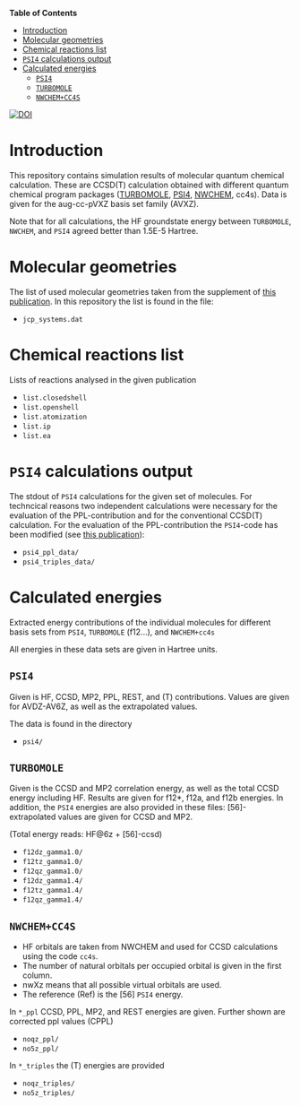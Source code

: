 <!-- markdown-toc start - Don't edit this section. Run M-x markdown-toc-refresh-toc -->
**Table of Contents**

- [Introduction](#introduction)
- [Molecular geometries](#molecular-geometries)
- [Chemical reactions list](#chemical-reactions-list)
- [`PSI4` calculations output](#psi4-calculations-output)
- [Calculated energies](#calculated-energies)
    - [`PSI4`](#psi4)
    - [`TURBOMOLE`](#turbomole)
    - [`NWCHEM+CC4S`](#nwchemcc4s)

<!-- markdown-toc end -->

[![DOI](https://zenodo.org/badge/344758845.svg)](https://zenodo.org/badge/latestdoi/344758845)

# Introduction

This repository contains simulation results of molecular quantum
chemical calculation. These are CCSD(T) calculation obtained with
different quantum chemical program packages
([TURBOMOLE](https://www.turbomole.org/), [PSI4](https://psicode.org/),
[NWCHEM](https://nwchemgit.github.io/), cc4s).
Data is given for the aug-cc-pVXZ basis set family (AVXZ).

Note that for all calculations, the HF groundstate energy between
`TURBOMOLE`, `NWCHEM`, and `PSI4`
agreed better than 1.5E-5 Hartree.


# Molecular geometries #

The list of used molecular geometries taken from the supplement of
[this publication](https://doi.org/10.1063/1.3054300).
In this repository the list is found in the file:

- `jcp_systems.dat`

# Chemical reactions list #

Lists of reactions analysed in the given publication

- `list.closedshell`
- `list.openshell`
- `list.atomization`
- `list.ip`
- `list.ea`

# `PSI4` calculations output #

The stdout of `PSI4` calculations for the given set of molecules.
For techncical reasons two independent calculations were necessary for
the evaluation of the
PPL-contribution and for the conventional CCSD(T) calculation.
For the evaluation of the PPL-contribution the `PSI4`-code has been
modified (see [this publication](https://doi.org/10.1063/1.5110885)):

- `psi4_ppl_data/`
- `psi4_triples_data/`

# Calculated energies #

Extracted energy contributions of the individual molecules
for different basis sets from `PSI4`, `TURBOMOLE` (f12...), and
`NWCHEM+cc4s`

All energies in these data sets are given in Hartree units.


## `PSI4` ##

Given is HF, CCSD, MP2, PPL, REST, and (T) contributions.
Values are given for AVDZ-AV6Z, as well as the extrapolated values.

The data is found in the directory
- `psi4/`

## `TURBOMOLE` ##

Given is the CCSD and MP2 correlation energy, as well as the total CCSD energy
including HF.
Results are given for f12*, f12a, and f12b energies. 
In addition, the `PSI4` energies are also provided in these files:
[56]-extrapolated values are given for CCSD and MP2. 

(Total energy reads: HF@6z + [56]-ccsd)

- `f12dz_gamma1.0/`
- `f12tz_gamma1.0/`
- `f12qz_gamma1.0/`
- `f12dz_gamma1.4/`
- `f12tz_gamma1.4/`
- `f12qz_gamma1.4/`

## `NWCHEM+CC4S` ##

- HF orbitals are taken from NWCHEM and used for CCSD calculations using the code `cc4s`.
- The number of natural orbitals per occupied orbital is given in the first column.
- nwXz means that all possible virtual orbitals are used.
- The reference (Ref) is the [56] `PSI4` energy.

In `*_ppl` CCSD, PPL, MP2, and REST energies are given.
Further shown are corrected ppl values (CPPL)
- `noqz_ppl/`
- `no5z_ppl/`

In `*_triples` the (T) energies are provided
- `noqz_triples/`
- `no5z_triples/`
